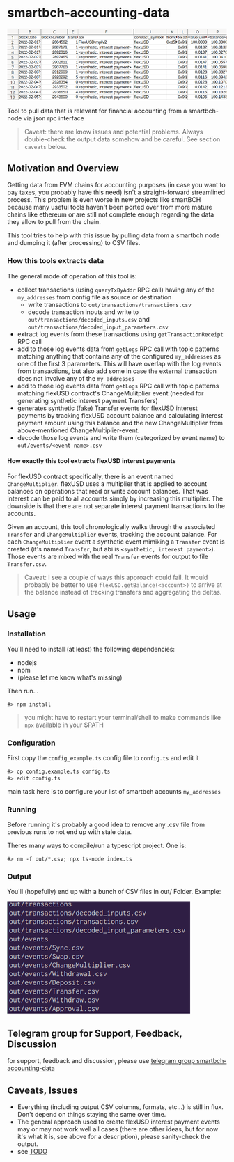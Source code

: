 # smartbch-accounting-data

![output teaser](doc/output_teaser.png)

Tool to pull data that is relevant for financial accounting from a smartbch-node via json rpc interface

> Caveat: there are know issues and potential problems. Always double-check the output data somehow and be careful. See section `caveats` below.

## Motivation and Overview

Getting data from EVM chains for accounting purposes (in case you want to pay taxes, you probably have this need) isn't a straight-forward streamlined process. This problem is even worse in new projects like smartBCH because many useful tools haven't been ported over from more mature chains like ethereum or are still not complete enough regarding the data they allow to pull from the chain. 

This tool tries to help with this issue by pulling data from a smartbch node and dumping it (after processing) to CSV files.

### How this tools extracts data

The general mode of operation of this tool is:

 * collect transactions (using `queryTxByAddr` RPC call) having any of the `my_addresses` from config file as source or destination
   * write transactions to `out/transactions/transactions.csv`
   * decode transaction inputs and write to `out/transactions/decoded_inputs.csv` and `out/transactions/decoded_input_parameters.csv`
 * extract log events from these transactions using `getTransactionReceipt` RPC call
 * add to those log events data from `getLogs` RPC call with topic patterns matching anything that contains any of the configured `my_addresses` as one of the first 3 parameters. This will have overlap with the log events from transactions, but also add some in case the external transaction does not involve any of the `my_addresses`
 * add to those log events data from `getLogs` RPC call with topic patterns matching flexUSD contract's ChangeMulitplier event (needed for generating synthetic interest payment Transfers)
 * generates synthetic (fake) Transfer events for flexUSD interest payments by tracking flexUSD account balance and calculating interest payment amount using this balance and the new ChangeMultiplier from above-mentioned ChangeMultiplier-event. 
 * decode those log events and write them (categorized by event name) to `out/events/<event name>.csv`

#### How exactly this tool extracts flexUSD interest payments

For flexUSD contract specifically, there is an event named `ChangeMultiplier`. flexUSD uses a multiplier that is applied to account balances on operations that read or write account balances. That was interest can be paid to all accounts simply by increasing this multiplier. The downside is that there are not separate interest payment transactions to the accounts.

Given an account, this tool chronologically walks through the associated `Transfer` and `ChangeMultiplier` events, tracking the account balance. For each `ChangeMultiplier` event a synthetic event mimiking a `Transfer` event is created (it's named `Transfer`, but abi is `<synthetic, interest payment>`). Those events are mixed with the real `Transfer` events for output to file `Transfer.csv`.

> Caveat: I see a couple of ways this approach could fail. It would probably be better to use `flexUSD.getBalance(<account>)` to arrive at the balance instead of tracking transfers and aggregating the deltas.

## Usage

### Installation

You'll need to install (at least) the following dependencies:
  
  * nodejs
  * npm
  * (please let me know what's missing)

Then run...

```
#> npm install
```

> you might have to restart your terminal/shell to make commands like `npx` available in your $PATH

### Configuration

First copy the `config_example.ts` config file to `config.ts` and edit it

```
#> cp config.example.ts config.ts
#> edit config.ts
```

main task here is to configure your list of smartbch accounts `my_addresses`

### Running

Before running it's probably a good idea to remove any .csv file from previous runs to not end up with stale data.

Theres many ways to compile/run a typescript project. One is:

```
#> rm -f out/*.csv; npx ts-node index.ts 
```

### Output

You'll (hopefully) end up with a bunch of CSV files in out/ Folder. Example:

![output files](doc/output_files.png)

## Telegram group for Support, Feedback, Discussion

for support, feedback and discussion, please use [telegram group smartbch-accounting-data](https://t.me/smartbch_accounting_data)

## Caveats, Issues

 * Everything (including output CSV columns, formats, etc...) is still in flux. Don't depend on things staying the same over time.
 * The general approach used to create flexUSD interest payment events may or may not work well all cases (there are other ideas, but for now it's what it is, see above for a description), please sanity-check the output.
 * see [TODO](TODO)

